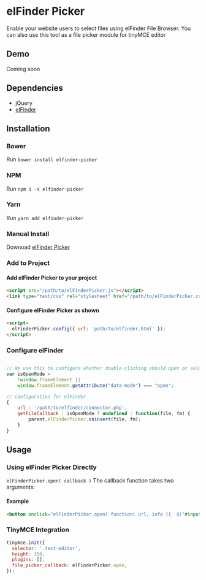 # elFinder Picker

Enable your website users to select files using elFinder File Browser. You can also use this tool as a file picker module for tinyMCE editor

## Demo

Coming soon

## Dependencies

- jQuery
- [elFinder](https://github.com/Studio-42/elFinder)

## Installation

### Bower

Run `bower install elfinder-picker`

### NPM

Run `npm i -s elfinder-picker`

### Yarn

Run `yarn add elfinder-picker`

### Manual Install

Downoad [elFinder Picker](https://github.com/dkyeremeh/elfinder-picker/archive/master.zip)

### Add to Project

#### Add elFinder Picker to your project

```html
<script src="/path/to/elFinderPicker.js"></script>
<link type="text/css" rel="stylesheet" href="/path/to/elFinderPicker.css" />
```

#### Configure elFinder Picker as shown

```html
<script>
  elFinderPicker.config({ url: 'path/to/elfinder.html' });
</script>
```

### Configure elFinder

```javascript

// We use this to configure whether double-clicking should open or select file
var isOpenMode =
	!window.frameElement ||
	window.frameElement.getAttribute("data-mode") === "open";

// Configuration for elFinder
{
	url : '/path/to/elfinder/connector.php',
	getFileCallback : isOpenMode ? undefined : function(file, fm) {
		parent.elFinderPicker.oninsert(file, fm);
	}
}
```

## Usage

### Using elFinder Picker Directly

`elFinderPicker.open( callback )`
The callback function takes two arguments:

#### Example

```html
<button onclick="elFinderPicker.open( function( url, info ){  $("#input").val( url ) } )">Pick File</button>
```

### TinyMCE Integration

```javascript
tinymce.init({
  selector: '.text-editor',
  height: 350,
  plugins: [],
  file_picker_callback: elFinderPicker.open,
});
```
